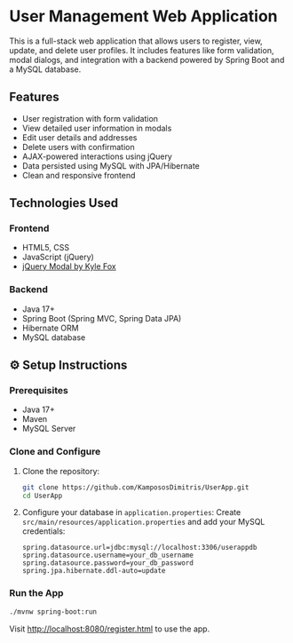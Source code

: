 # User Management Web Application

This is a full-stack web application that allows users to register, view, update, and delete user profiles. It includes features like form validation, modal dialogs, and integration with a backend powered by Spring Boot and a MySQL database.

##  Features

- User registration with form validation
- View detailed user information in modals
- Edit user details and addresses
- Delete users with confirmation
- AJAX-powered interactions using jQuery
- Data persisted using MySQL with JPA/Hibernate
- Clean and responsive frontend

##  Technologies Used

### Frontend
- HTML5, CSS
- JavaScript (jQuery)
- [jQuery Modal by Kyle Fox](https://github.com/kylefox/jquery-modal)

### Backend
- Java 17+
- Spring Boot (Spring MVC, Spring Data JPA)
- Hibernate ORM
- MySQL database



## ⚙️ Setup Instructions

### Prerequisites

- Java 17+
- Maven
- MySQL Server

### Clone and Configure

1. Clone the repository:
   ```bash
   git clone https://github.com/KampososDimitris/UserApp.git
   cd UserApp
   ```

2. Configure your database in `application.properties`:
   Create `src/main/resources/application.properties` and add your MySQL credentials:
   ```properties
   spring.datasource.url=jdbc:mysql://localhost:3306/userappdb
   spring.datasource.username=your_db_username
   spring.datasource.password=your_db_password
   spring.jpa.hibernate.ddl-auto=update
   ```

### Run the App

```bash
./mvnw spring-boot:run
```

Visit [http://localhost:8080/register.html](http://localhost:8080/register.html) to use the app.



